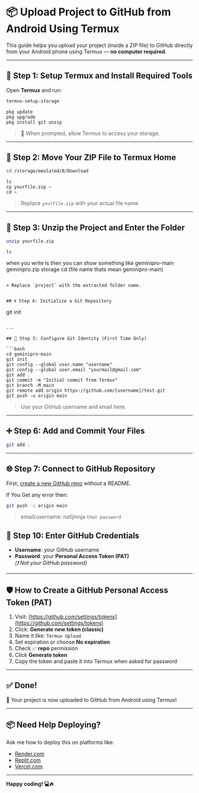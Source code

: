 # 📦 Upload Project to GitHub from Android Using Termux

This guide helps you upload your project (inside a ZIP file) to GitHub directly from your Android phone using Termux — **no computer required**.

---

## 🔧 Step 1: Setup Termux and Install Required Tools

Open **Termux** and run:

```bash
termux-setup-storage
```
```
pkg update
pkg upgrade
pkg install git unzip
```

> 📌 When prompted, allow Termux to access your storage.

---

## 📁 Step 2: Move Your ZIP File to Termux Home

```bash
cd /storage/emulated/0/Download
```
```
ls
cp yourfile.zip ~
cd ~
```

> Replace `yourfile.zip` with your actual file name.

---

## 📂 Step 3: Unzip the Project and Enter the Folder

```bash
unzip yourfile.zip
```
```
ls
```
when you write ls then you can show something like geminipro-main  geminipro.zip  storage
cd (file name thats mean geminipro-main) 
```

> Replace `project` with the extracted folder name.


## 🌀 Step 4: Initialize a Git Repository

```
git init
```

---

## 👤 Step 5: Configure Git Identity (First Time Only)

```bash
cd geminipro-main
git init
git config --global user.name "username"
git config --global user.email "yourmail@gmail.com"
git add .
git commit -m "Initial commit from Termux"
git branch -M main
git remote add origin https://github.com/[username]/test.git
git push -u origin main
```

> Use your GitHub username and email here.

---

## ➕ Step 6: Add and Commit Your Files

```bash
git add .
```

---

## 🌐 Step 7: Connect to GitHub Repository

First, [create a new GitHub repo](https://github.com/new) without a README.

If You Get any error then:

```bash
git push -u origin main
```

> email/username:  nafijninja
> `then password`

## 🔐 Step 10: Enter GitHub Credentials

- **Username**: your GitHub username  
- **Password**: your **Personal Access Token (PAT)**  
  _(❗ Not your GitHub password)_

---

## 🛡️ How to Create a GitHub Personal Access Token (PAT)

1. Visit: [https://github.com/settings/tokens](https://github.com/settings/tokens)
2. Click: **Generate new token (classic)**
3. Name it like: `Termux Upload`
4. Set expiration or choose **No expiration**
5. Check ✅ **repo** permission
6. Click **Generate token**
7. Copy the token and paste it into Termux when asked for password

---

## ✅ Done!

🎉 Your project is now uploaded to GitHub from Android using Termux!

---

## 📦 Need Help Deploying?

Ask me how to deploy this on platforms like:

- [Render.com](https://render.com)
- [Replit.com](https://replit.com)
- [Vercel.com](https://vercel.com)

---

**Happy coding! 💻🔥**
